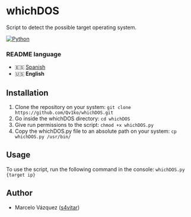 # whichDOS
Script to detect the possible target operating system.

[![Python](https://img.shields.io/badge/Python-3+-477CAE?label=Python&logo=python&style=flat-square)](https://www.python.org)

### README language
* 🇪🇸 [Spanish](./README-es.md)
* 🇺🇸 **English**

## Installation
1. Clone the repository on your system:
`git clone https://github.com/Qv1ko/whichDOS.git`
2. Go inside the whichDOS directory:
`cd whichDOS`
3. Give run permissions to the script:
`chmod +x whichDOS.py`
4. Copy the whichDOS.py file to an absolute path on your system:
`cp whichDOS.py /usr/bin/`

## Usage
To use the script, run the following command in the console:
`whichDOS.py {target ip}`

## Author
* Marcelo Vázquez ([s4vitar](https://github.com/s4vitar))
